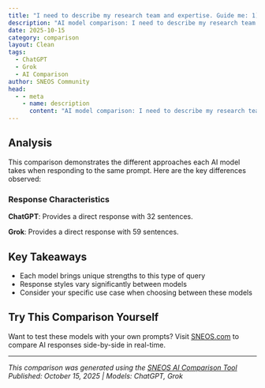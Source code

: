 ```yaml
---
title: "I need to describe my research team and expertise. Guide me: 1) Highlight PI's expertise relevant to project"
description: "AI model comparison: I need to describe my research team and expertise. Guide me: 1) Highlight PI's expertise relevant to..."
date: 2025-10-15
category: comparison
layout: Clean
tags:
  - ChatGPT
  - Grok
  - AI Comparison
author: SNEOS Community
head:
  - - meta
    - name: description
      content: "AI model comparison: I need to describe my research team and expertise. Guide me: 1) Highlight PI's expertise relevant to project..."
---
```


<ChatComparison
  title="I need to describe my research team and expertise. Guide me: 1) Highlight PI's expertise relevant to project"
  prompt="I need to describe my research team and expertise. Guide me: 1) Highlight PI's expertise relevant to project"
  :responses='{"ChatGPT": "When describing the expertise of your Principal Investigator (PI) in relation to your research project, you should focus on key aspects that demonstrate their qualifications, contributions, and the specific expertise they bring to the team. Here\u2019s a structured approach:\n\n### 1. Highlight the PI\u0027s Expertise Relevant to the Project\n\n#### A. Educational Background\n- **Degrees and Institutions**: Mention the PI\u0027s academic qualifications (e.g., PhD or relevant degrees) and the institutions where they were obtained.\n- **Field of Study**: Highlight any specialized training or focus area that aligns with the project\u0027s objectives.\n\n#### B. Research Experience\n- **Relevant Research Areas**: Describe the main areas of research the PI has worked on that are pertinent to the current project. \n  - Example: \u201CDr. Jane Smith has over 15 years of research experience in molecular biology, particularly in the mechanisms of gene regulation.\u201D\n  \n- **Previous Projects**: Reference significant past projects that demonstrate their ability to lead research in similar fields.\n  - Example: \u201CShe successfully led a project funded by the National Institutes of Health on CRISPR-based gene editing, resulting in six peer-reviewed publications.\u201D\n\n#### C. Publication Record\n- **Key Publications**: Mention notable publications or impactful papers authored or co-authored by the PI that relate to your project.\n  - Example: \u201CDr. Smith\u2019s recent publication in Nature serves as a cornerstone for our project\u2019s foundational theories.\u201D\n\n#### D. Technical Skills and Methodologies\n- **Specific Techniques**: Highlight any technical skills or methodologies that the PI is proficient in that are crucial for the success of the project.\n  - Example: \u201CShe is highly skilled in bioinformatics and high-throughput sequencing, which are essential for the data analysis phases of our study.\u201D\n\n#### E. Leadership and Mentoring\n- **Leadership Roles**: Describe any leadership positions the PI has held that demonstrate their ability to manage and guide a research team.\n  - Example: \u201CAs the lead researcher of a multi-institutional consortium, Dr. Smith has extensive experience coordinating efforts across disciplines.\u201D\n\n- **Mentorship**: Mention their role in mentoring junior researchers or students, as this reflects their commitment to fostering research talent.\n  - Example: \u201CShe has mentored over 20 graduate students, many of whom have gone on to successful careers in academia and industry.\u201D\n\n#### F. Collaborations and Networks\n- **Interdisciplinary Collaboration**: Discuss any collaborative efforts with other researchers or institutions that enhance the project\u2019s credibility.\n  - Example: \u201CDr. Smith has established collaborative partnerships with leading experts in genomics and bioengineering, expanding the interdisciplinary reach of our project.\u201D\n\n### Summary\n\nIn summary, structure your description to clearly present the PI\u2019s relevant expertise while making connections to the project goals. This will help convey confidence in their ability to lead the team and ensure the project\u0027s success.", "Grok": "### Guiding You on Describing Your Research Team and Expertise\n\nWhen writing about your research team in a grant proposal, project description, or academic report, the goal is to build credibility by showcasing relevant expertise, track record, and synergy. Focus on how the team\u0027s skills align with the project\u0027s objectives. I\u0027ll guide you step by step, starting with your specified point (1) about highlighting the Principal Investigator\u0027s (PI\u0027s) expertise. Then, I\u0027ll expand to broader team description for completeness.\n\n#### 1) Highlight the PI\u0027s Expertise Relevant to the Project\nThe PI is often the anchor, so dedicate a dedicated paragraph or section (e.g., 200-300 words) to them early on. Emphasize expertise that directly supports the project\u0027s aims, avoiding generic boasts. Use evidence like publications, grants, or collaborations to substantiate claims. Structure it like this:\n\n- **Start with a brief bio**: Introduce the PI\u0027s role, affiliation, and overall qualifications (e.g., \u0022Dr. Jane Smith, Professor of Biomedical Engineering at XYZ University, leads this project with over 15 years of experience in neural interface technologies.\u0022).\n  \n- **Link to project relevance**: Explicitly connect their skills to key project elements. For example, if your project involves AI-driven drug discovery:\n  - \u0022Dr. Smith\u0027s expertise in machine learning algorithms for molecular modeling is evidenced by her 20\u002B peer-reviewed publications in *Nature Machine Intelligence* and leadership on a $2M NIH grant developing predictive models for protein folding.\u0022\n  - Highlight specific tools, methods, or knowledge gaps they\u0027ve addressed: \u0022Her pioneering work on graph neural networks has optimized drug candidate screening by 40%, directly informing our project\u0027s computational pipeline for identifying novel therapeutics.\u0022\n\n- **Show impact and fit**: End with how their leadership ensures success: \u0022As PI, Dr. Smith\u0027s track record in translating research from bench to clinic\u2014 including two patented devices now in Phase II trials\u2014positions our team to overcome the project\u0027s challenges in scalable AI integration.\u0022\n\n**Tips**:\n- Tailor to the funder: If it\u0027s NIH, stress translational potential; for NSF, emphasize innovation.\n- Use quantifiable achievements: Metrics like citation counts (e.g., h-index \u003E50) or funding totals add weight.\n- Keep it concise: Avoid jargon overload; explain terms if needed for non-experts.\n- Common pitfalls: Don\u0027t list your entire CV\u2014focus on 3-5 project-aligned strengths.\n\n#### 2) Describe the Overall Team (Building on the PI)\nOnce the PI is covered, introduce the team as a cohesive unit. This shows interdisciplinary strength and risk mitigation. Aim for 1-2 pages total.\n\n- **Team composition**: List key members (e.g., co-PIs, postdocs, students) with roles and expertise. Use a table for clarity:\n\n  | Role          | Name/Affiliation | Key Expertise | Project Contribution |\n  |---------------|------------------|---------------|----------------------|\n  | Co-PI        | Dr. John Doe, ABC Lab | Genomics sequencing | Leads bioinformatics analysis for variant detection |\n  | Postdoc      | Dr. Alex Lee, PhD \u002722 | Statistical modeling | Develops validation algorithms to ensure data accuracy |\n  | Graduate Student | Sam Kim | Field-specific lab techniques | Executes wet-lab experiments on sample processing |\n\n- **Highlight synergies**: Explain how expertise complements the PI: \u0022The team\u0027s blend of computational (PI\u0027s AI focus), experimental (Co-PI\u0027s wet-lab genomics), and statistical skills (Postdoc\u0027s modeling) enables end-to-end project execution, from data generation to predictive insights.\u0022\n\n- **Diversity and resources**: Mention institutional support, facilities (e.g., \u0022Access to a state-of-the-art HPC cluster\u0022), and any underrepresented expertise to appeal to equity-focused funders.\n\n- **Track record as a unit**: If applicable, note prior collaborations: \u0022This core team has co-authored 10 papers in the last five years, demonstrating proven collaboration on similar high-throughput projects.\u0022\n\n#### General Best Practices\n- **Length and tone**: Be confident but objective\u2014use active voice (e.g., \u0022We have demonstrated...\u0022 instead of \u0022We hope to...\u0022).\n- **Evidence-based**: Back claims with citations (e.g., \u0022[Smith et al., 2023]\u0022) and avoid hype.\n- **Customization**: Adapt to your field\u2014e.g., in humanities, emphasize theoretical frameworks; in engineering, focus on prototypes.\n- **Proofread for inclusivity**: Ensure language highlights collective effort.\n\nIf you share more details about your project (e.g., field, specific goals), I can refine this guidance or help draft sample text!"}' published-date="{DateTime.UtcNow:HH:mm}"
/>

## Analysis

This comparison demonstrates the different approaches each AI model takes when responding to the same prompt. Here are the key differences observed:

### Response Characteristics

**ChatGPT**: Provides a direct response with 32 sentences. 

**Grok**: Provides a direct response with 59 sentences. 

## Key Takeaways

- Each model brings unique strengths to this type of query
- Response styles vary significantly between models
- Consider your specific use case when choosing between these models

## Try This Comparison Yourself

Want to test these models with your own prompts? Visit [SNEOS.com](https://sneos.com) to compare AI responses side-by-side in real-time.

---

*This comparison was generated using the [SNEOS AI Comparison Tool](https://sneos.com)*
*Published: October 15, 2025 | Models: ChatGPT, Grok*
